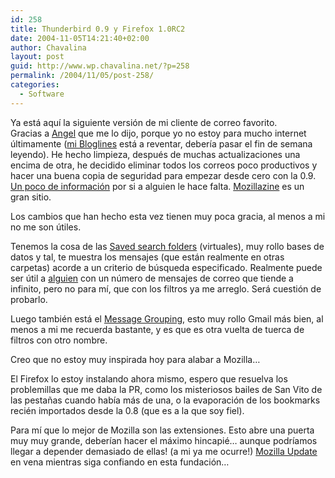 ```yaml
---
id: 258
title: Thunderbird 0.9 y Firefox 1.0RC2
date: 2004-11-05T14:21:40+02:00
author: Chavalina
layout: post
guid: http://www.wp.chavalina.net/?p=258
permalink: /2004/11/05/post-258/
categories:
  - Software
---
```

Ya est&aacute; aqu&iacute; la siguiente versi&oacute;n de mi cliente de correo favorito.  
Gracias a <a href="http://www.chavalina.net/comentar.php?idpost=256#2015" target="_blank">Angel</a> que me lo dijo, porque yo no estoy para mucho internet &uacute;ltimamente (<a href="http://www.bloglines.com/public/chavalina" target="_blank">mi Bloglines</a> est&aacute; a reventar, deber&iacute;a pasar el fin de semana leyendo). He hecho limpieza, despu&eacute;s de muchas actualizaciones una encima de otra, he decidido eliminar todos los correos poco productivos y hacer una buena copia de seguridad para empezar desde cero con la 0.9. <a href="http://kb.mozillazine.org/index.phtml?title=Thunderbird_:_FAQs_:_Backing_Up_and_Restoring" target="_blank">Un poco de informaci&oacute;n</a> por si a alguien le hace falta. <a href="http://www.mozillazine.org/" target="_blank">Mozillazine</a> es un gran sitio.

Los cambios que han hecho esta vez tienen muy poca gracia, al menos a mi no me son &uacute;tiles.

Tenemos la cosa de las <a href="http://kb.mozillazine.org/index.phtml?title=Thunderbird_:_FAQs_:_Saved_Search" target="_blank">Saved search folders</a> (virtuales), muy rollo bases de datos y tal, te muestra los mensajes (que est&aacute;n realmente en otras carpetas) acorde a un criterio de b&uacute;squeda especificado. Realmente puede ser &uacute;til a <a href="http://www.usalo.blogspot.com" target="_blank">alguien</a> con un n&uacute;mero de mensajes de correo que tiende a infinito, pero no para m&iacute;, que con los filtros ya me arreglo. Ser&aacute; cuesti&oacute;n de probarlo.

Luego tambi&eacute;n est&aacute; el <a href="http://kb.mozillazine.org/index.phtml?title=Thunderbird_:_FAQs_:_Message_Grouping" target="_blank">Message Grouping</a>, esto muy rollo Gmail m&aacute;s bien, al menos a mi me recuerda bastante, y es que es otra vuelta de tuerca de filtros con otro nombre.

Creo que no estoy muy inspirada hoy para alabar a Mozilla&#8230;

El Firefox lo estoy instalando ahora mismo, espero que resuelva los problemillas que me daba la PR, como los misteriosos bailes de San Vito de las pesta&ntilde;as cuando hab&iacute;a m&aacute;s de una, o la evaporaci&oacute;n de los bookmarks reci&eacute;n importados desde la 0.8 (que es a la que soy fiel).

Para m&iacute; que lo mejor de Mozilla son las extensiones. Esto abre una puerta muy muy grande, deber&iacute;an hacer el m&aacute;ximo hincapi&eacute;&#8230; aunque podr&iacute;amos llegar a depender demasiado de ellas! (a mi ya me ocurre!) <a href="http://update.mozilla.org/" target="_blank">Mozilla Update</a> en vena mientras siga confiando en esta fundaci&oacute;n&#8230;